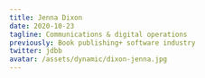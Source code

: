 ```yaml
---
title: Jenna Dixon
date: 2020-10-23
tagline: Communications & digital operations
previously: Book publishing+ software industry
twitter: jdbb
avatar: /assets/dynamic/dixon-jenna.jpg
---
```

